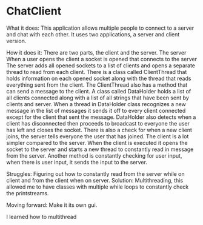 # ChatClient
What it does: This application allows multiple people to connect to a server and chat with each other. It uses two 
applications, a server and client version. 

How it does it: There are two parts, the client and the server. 
	The server
		When a user opens the client a socket is opened that connects to the server
		The server adds all opened sockets to a list of clients and opens a separate thread to read from each client. 
		There is a class called ClientThread that holds information on each opened socket along with the thread that reads 
		everything sent from the client. The ClientThread also has a method that can send a message to the client.
		A class called DataHolder holds a list of all clients connected along with a list of all strings that have been sent
		by clients and server. When a thread in DataHolder class recognizes a new message in the list of messages it sends it 
		off to every client connected except for the client that sent the message. DataHolder also detects when a client has
		disconnected then proceeds to broadcast to everyone the user has left and closes the socket. There is also a check for
		when a new client joins, the server tells everyone the user that has joined.
	The client
		Is a lot simpler compared to the server.
		When the client is executed it opens the socket to the server and starts a new thread to constantly read in message
		from the server. Another method is constantly checking for user input, when there is user input, it sends the input to 
		the server.

Struggles: Figuring out how to constantly read from the server while on client and from the client when on server. 
Solution: Multithreading, this allowed me to have classes with multiple while loops to constantly check the printstreams. 

Moving forward: Make it its own gui.

I learned how to multithread 
